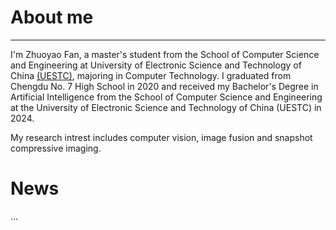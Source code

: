 
# About me
---

I'm Zhuoyao Fan, a master's student from the School of Computer Science and Engineering at University of Electronic Science and Technology of China [(UESTC)](https://www.uestc.edu.cn), majoring in Computer Technology. I graduated from Chengdu No. 7 High School in 2020 and received my Bachelor's Degree in Artificial Intelligence from the School of Computer Science and Engineering at the University of Electronic Science and Technology of China (UESTC) in 2024.

My research intrest includes computer vision, image fusion and snapshot compressive imaging.

# 


# News

...

